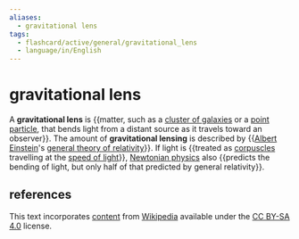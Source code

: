 ```yaml
---
aliases:
  - gravitational lens
tags:
  - flashcard/active/general/gravitational_lens
  - language/in/English
---
```


# gravitational lens

A __gravitational lens__ is {{matter, such as a [cluster of galaxies](galaxy%20cluster.md) or a [point particle](point%20particle.md), that bends light from a distant source as it travels toward an observer}}. The amount of __gravitational lensing__ is described by {{[Albert Einstein](Albert%20Einstein.md)'s [general theory of relativity](general%20relativity.md)}}. If light is {{treated as [corpuscles](corpuscular%20theory%20of%20light.md) travelling at the [speed of light](speed%20of%20light.md)}}, [Newtonian physics](classical%20mechanics.md) also {{predicts the bending of light, but only half of that predicted by general relativity}}. <!--SR:!2024-10-18,56,310!2024-08-24,16,290!2024-09-21,33,270!2024-08-25,17,290-->

## references

This text incorporates [content](https://en.wikipedia.org/wiki/gravitational_lens) from [Wikipedia](Wikipedia.md) available under the [CC BY-SA 4.0](https://creativecommons.org/licenses/by-sa/4.0/) license.
